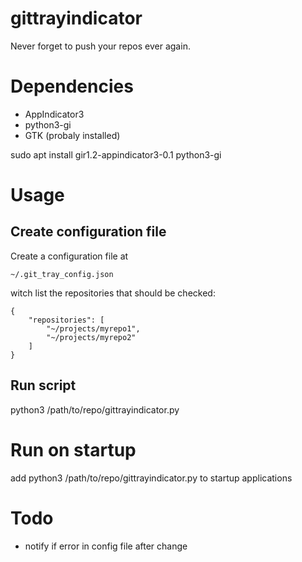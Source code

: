 # gittrayindicator
Never forget to push your repos ever again.

# Dependencies

- AppIndicator3
- python3-gi
- GTK (probaly installed)

sudo apt install gir1.2-appindicator3-0.1 python3-gi

# Usage

## Create configuration file
Create a configuration file at 
```
~/.git_tray_config.json
```
witch list the repositories that should be checked:
```
{
    "repositories": [
        "~/projects/myrepo1",
        "~/projects/myrepo2"
    ]
}
```

## Run script
python3 /path/to/repo/gittrayindicator.py

# Run on startup
add python3 /path/to/repo/gittrayindicator.py to startup applications

# Todo
* notify if error in config file after change
